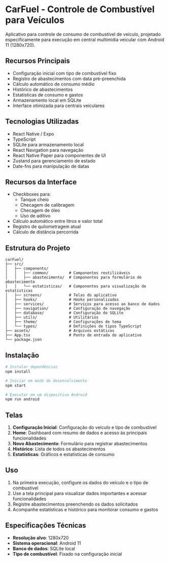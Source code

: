 # CarFuel - Controle de Combustível para Veículos

Aplicativo para controle de consumo de combustível de veículo, projetado especificamente para execução em central multimídia veicular com Android 11 (1280x720).

## Recursos Principais

- Configuração inicial com tipo de combustível fixo
- Registro de abastecimentos com data pré-preenchida
- Cálculo automático de consumo médio
- Histórico de abastecimentos
- Estatísticas de consumo e gastos
- Armazenamento local em SQLite
- Interface otimizada para centrais veiculares

## Tecnologias Utilizadas

- React Native / Expo
- TypeScript
- SQLite para armazenamento local
- React Navigation para navegação
- React Native Paper para componentes de UI
- Zustand para gerenciamento de estado
- Date-fns para manipulação de datas

## Recursos da Interface

- Checkboxes para:
  - Tanque cheio
  - Checagem de calibragem
  - Checagem de óleo
  - Uso de aditivo
- Cálculo automático entre litros e valor total
- Registro de quilometragem atual
- Cálculo de distância percorrida

## Estrutura do Projeto

```
carFuel/
├── src/
│   ├── components/
│   │   ├── common/         # Componentes reutilizáveis
│   │   ├── abastecimento/  # Componentes para formulário de abastecimento
│   │   └── estatisticas/   # Componentes para visualização de estatísticas
│   ├── screens/            # Telas do aplicativo
│   ├── hooks/              # Hooks personalizados
│   ├── services/           # Serviços para acesso ao banco de dados
│   ├── navigation/         # Configuração de navegação
│   ├── database/           # Configuração do SQLite
│   ├── utils/              # Utilitários
│   ├── theme/              # Configurações de tema
│   └── types/              # Definições de tipos TypeScript
├── assets/                 # Arquivos estáticos
├── App.tsx                 # Ponto de entrada do aplicativo
└── package.json
```

## Instalação

```bash
# Instalar dependências
npm install

# Iniciar em modo de desenvolvimento
npm start

# Executar em um dispositivo Android
npm run android
```

## Telas

1. **Configuração Inicial**: Configuração do veículo e tipo de combustível
2. **Home**: Dashboard com resumo de dados e acesso às principais funcionalidades
3. **Novo Abastecimento**: Formulário para registrar abastecimentos
4. **Histórico**: Lista de todos os abastecimentos
5. **Estatísticas**: Gráficos e estatísticas de consumo

## Uso

1. Na primeira execução, configure os dados do veículo e o tipo de combustível
2. Use a tela principal para visualizar dados importantes e acessar funcionalidades
3. Registre abastecimentos preenchendo os dados solicitados
4. Acompanhe estatísticas e histórico para monitorar consumo e gastos

## Especificações Técnicas

- **Resolução alvo**: 1280x720
- **Sistema operacional**: Android 11
- **Banco de dados**: SQLite local
- **Tipo de combustível**: Fixado na configuração inicial 